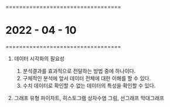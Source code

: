 ==================================
# 2022 - 04 - 10
==================================

1. 데이터 시각화의 필요성 
    1) 분석결과를 효과적으로 전달하는 방법 중에 하나이다. 
    2) 구체적인 분석에 앞서 데이터 전체에 대한 이해를 할 수 있다.
    3) 수치 데이터로 확인할 수 없는 데이터의 특성을 확인할 수 있다. 

2. 그래프 유형
파이차트, 히스토그램 상자수염 그림, 선그래프 막대그래프 